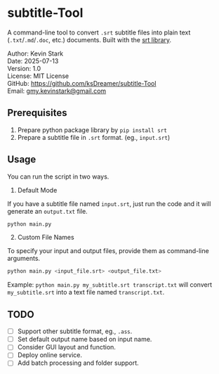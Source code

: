 # subtitle-Tool
A command-line tool to convert `.srt` subtitle files into plain text (`.txt`/`.md`/`.doc`, etc.) documents. Built with the [srt library](https://pypi.org/project/srt/). 

Author: Kevin Stark  
Date: 2025-07-13   
Version: 1.0  
License: MIT License  
GitHub: https://github.com/ksDreamer/subtitle-Tool  
Email: gmy.kevinstark@gmail.com

## Prerequisites
1. Prepare python package library by `pip install srt`
2. Prepare a subtitle file in `.srt` format. (eg., `input.srt`)

## Usage
You can run the script in two ways.

1. Default Mode

If you have a subtitle file named `input.srt`, just run the code and it will generate an `output.txt` file.

```Bash
python main.py
```
2. Custom File Names

To specify your input and output files, provide them as command-line arguments.

```Bash
python main.py <input_file.srt> <output_file.txt>
```
Example: `python main.py my_subtitle.srt transcript.txt` will convert `my_subtitle.srt` into a text file named `transcript.txt`.

## TODO
- [ ] Support other subtitle format, eg., `.ass`.
- [ ] Set default output name based on input name.
- [ ] Consider GUI layout and function.
- [ ] Deploy online service.
- [ ] Add batch processing and folder support.